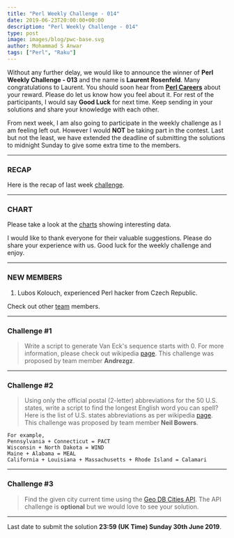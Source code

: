 ```yaml
---
title: "Perl Weekly Challenge - 014"
date: 2019-06-23T20:00:00+00:00
description: "Perl Weekly Challenge - 014"
type: post
image: images/blog/pwc-base.svg
author: Mohammad S Anwar
tags: ["Perl", "Raku"]
---
```

Without any further delay, we would like to announce the winner of **Perl Weekly Challenge - 013** and the name is **Laurent Rosenfeld**. Many congratulations to Laurent. You should soon hear from **[Perl Careers](https://perl.careers/)** about your reward. Please do let us know how you feel about it. For rest of the participants, I would say **Good Luck** for next time. Keep sending in your solutions and share your knowledge with each other.

From next week, I am also going to participate in the weekly challenge as I am feeling left out. However I would **NOT** be taking part in the contest. Last but not the least, we have extended the deadline of submitting the solutions to midnight Sunday to give some extra time to the members.

***

### RECAP

Here is the recap of last week [challenge](/blog/recap-challenge-013).

***

### CHART

Please take a look at the [charts](/chart) showing interesting data.

I would like to thank everyone for their valuable suggestions. Please do share your experience with us.
Good luck for the weekly challenge and enjoy.

***

### NEW MEMBERS

1) Lubos Kolouch, experienced Perl hacker from Czech Republic.

Check out other [team](/team) members.

***

### Challenge #1

> Write a script to generate Van Eck's sequence starts with 0. For more information, please check out wikipedia [page](https://en.wikipedia.org/wiki/Van_Eck%27s_sequence). This challenge was proposed by team member **Andrezgz**.

***

### Challenge #2

> Using only the official postal (2-letter) abbreviations for the 50 U.S. states, write a script to find the longest English word you can spell? Here is the list of U.S. states abbreviations as per wikipedia [page](https://en.wikipedia.org/wiki/List_of_U.S._state_abbreviations). This challenge was proposed by team member **Neil Bowers**.

    For example,
    Pennsylvania + Connecticut = PACT
    Wisconsin + North Dakota = WIND
    Maine + Alabama = MEAL
    California + Louisiana + Massachusetts + Rhode Island = Calamari

***

### Challenge #3

> Find the given city current time using the [Geo DB Cities API](http://geodb-cities-api.wirefreethought.com/docs/api/get-city-time#/). The API challenge is **optional** but we would love to see your solution.

***

Last date to submit the solution **23:59 (UK Time) Sunday 30th June 2019**.
